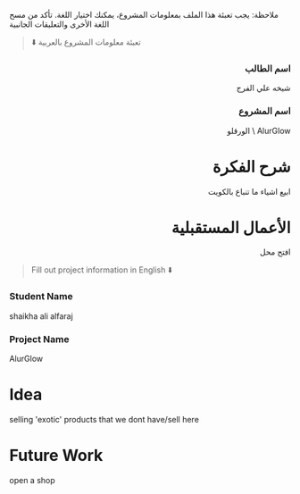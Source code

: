 
ملاحظة: يجب تعبئة هذا الملف بمعلومات المشروع، يمكنك اختيار اللغة. تأكد من مسح اللغة الأخرى والتعليقات الجانبية 
> ⬇️ تعبئة معلومات المشروع بالعربية  

<div dir="rtl">
  
### اسم الطالب
شيخه علي الفرج

### اسم المشروع
AlurGlow \ الورقلو

# شرح الفكرة
ابيع اشياء ما تنباع بالكويت 


# الأعمال المستقبلية
افتح محل

</div>

> Fill out project information in English ⬇️
### Student Name 
shaikha ali alfaraj

### Project Name
AlurGlow
# Idea
selling 'exotic' products that we dont have/sell here


# Future Work 
open a shop 

